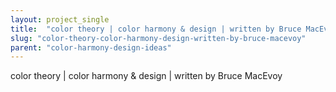 ```yaml
---
layout: project_single
title:  "color theory | color harmony & design | written by Bruce MacEvoy"
slug: "color-theory-color-harmony-design-written-by-bruce-macevoy"
parent: "color-harmony-design-ideas"
---
```

color theory | color harmony & design | written by Bruce MacEvoy